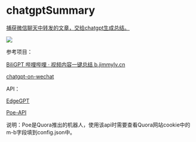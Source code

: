 # chatgptSummary

[捕获微信聊天中转发的文章，交给chatgpt生成总结。](https://zhuanlan.zhihu.com/p/611389846)

![](https://pic3.zhimg.com/80/v2-bf76c399defe2c82d3ac4d61b8962b4e_720w.webp)

参考项目：

[BiliGPT 哔哩哔哩 · 视频内容一键总结 b.jimmylv.cn](https://github.com/JimmyLv/BiliGPT)

[chatgpt-on-wechat](https://github.com/zhayujie/chatgpt-on-wechat)

API：

[EdgeGPT](https://github.com/acheong08/EdgeGPT)

[Poe-API](https://github.com/ading2210/poe-api)

说明：Poe是Quora推出的机器人，使用该api时需要查看Quora网站cookie中的m-b字段填到config.json中。
